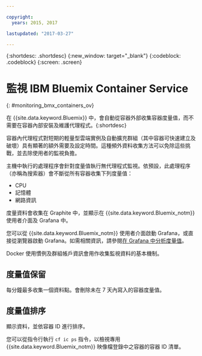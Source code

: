 ```yaml
---

copyright:
  years: 2015, 2017

lastupdated: "2017-03-27"

---
```



{:shortdesc: .shortdesc}
{:new_window: target="_blank"}
{:codeblock: .codeblock}
{:screen: .screen}


# 監視 IBM Bluemix Container Service
{: #monitoring_bmx_containers_ov}

在 {{site.data.keyword.Bluemix}} 中，會自動從容器外部收集容器度量值，而不需要在容器內部安裝及維護代理程式。{:shortdesc}

容器內代理程式對短期的輕量型雲端實例及自動擴充群組（其中容器可快速建立及破壞）具有顯著的額外需要及設定時間。這種頻外資料收集方法可以免除這些挑戰，並去除使用者的監視負擔。

主機中執行的處理程序會針對度量值執行無代理程式監視。依預設，此處理程序（亦稱為搜索器）會不斷從所有容器收集下列度量值：

* CPU
* 記憶體
* 網路資訊

度量資料會收集在 Graphite 中，並顯示在 {{site.data.keyword.Bluemix_notm}} 使用者介面及 Grafana 中。 

您可以從 {{site.data.keyword.Bluemix_notm}} 使用者介面啟動 Grafana，或直接從瀏覽器啟動 Grafana。如需相關資訊，請參閱[在 Grafana 中分析度量值](../grafana/monitoring_analyzing_metrics_grafana.html#analyzing_metrics_grafana)。

Docker 使用慣例及群組帳戶資訊會用作收集監視資料的基本機制。

## 度量值保留

每分鐘最多收集一個資料點。會刪除未在 7 天內寫入的容器度量值。
    
## 度量值排序

顯示資料，並依容器 ID 進行排序。 

您可以從指令行執行 `cf ic ps` 指令，以檢視專用 {{site.data.keyword.Bluemix_notm}} 映像檔登錄中之容器的容器 ID 清單。

